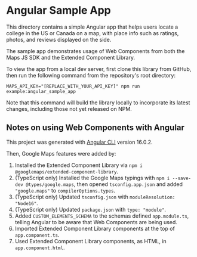# Angular Sample App

This directory contains a simple Angular app that helps users locate a college in
the US or Canada on a map, with place info such as ratings, photos, and reviews
displayed on the side.

The sample app demonstrates usage of Web Components from both the Maps JS SDK
and the Extended Component Library.

To view the app from a local dev server, first clone this library from GitHub,
then run the following command from the repository's root directory:

```
MAPS_API_KEY="[REPLACE_WITH_YOUR_API_KEY]" npm run example:angular_sample_app
```

Note that this command will build the library locally to incorporate its latest
changes, including those not yet released on NPM.

## Notes on using Web Components with Angular

This project was generated with [Angular CLI](https://github.com/angular/angular-cli) version 16.0.2.

Then, Google Maps features were added by:

1. Installed the Extended Component Library via `npm i @googlemaps/extended-component-library`.
1. (TypeScript only) Installed the Google Maps typings with `npm i --save-dev @types/google.maps`, then opened `tsconfig.app.json` and added `"google.maps"` to `compilerOptions.types`.
1. (TypeScript only) Updated `tsconfig.json` with `moduleResolution: "Node16"`.
1. (TypeScript only) Updated `package.json` with `type: "module"`.
1. Added `CUSTOM_ELEMENTS_SCHEMA` to the schemas defined `app.module.ts`, telling Angular to be aware that Web Components are being used.
1. Imported Extended Component Library components at the top of `app.component.ts`.
1. Used Extended Component Library components, as HTML, in `app.component.html`.
